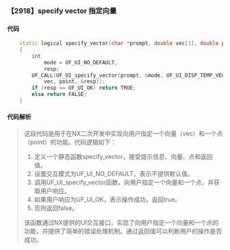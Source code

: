 ### 【2918】specify vector 指定向量

#### 代码

```cpp
    static logical specify_vector(char *prompt, double vec[3], double point[3])  
    {  
        int  
            mode = UF_UI_NO_DEFAULT,  
            resp;  
        UF_CALL(UF_UI_specify_vector(prompt, &mode, UF_UI_DISP_TEMP_VECTOR,  
            vec, point, &resp));  
        if (resp == UF_UI_OK) return TRUE;  
        else return FALSE;  
    }

```

#### 代码解析

> 这段代码是用于在NX二次开发中实现向用户指定一个向量（vec）和一个点（point）的功能。代码逻辑如下：
>
> 1. 定义一个静态函数specify_vector，接受提示信息、向量、点和返回值。
> 2. 设置交互模式为UF_UI_NO_DEFAULT，表示不提供默认值。
> 3. 调用UF_UI_specify_vector函数，向用户指定一个向量和一个点，并获取用户响应。
> 4. 如果用户响应为UF_UI_OK，表示操作成功，返回true。
> 5. 否则返回false。
>
> 该函数通过NX提供的UI交互接口，实现了向用户指定一个向量和一个点的功能，并提供了简单的错误处理机制。通过返回值可以判断用户的操作是否成功。
>
